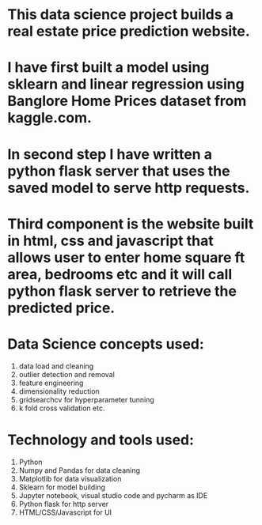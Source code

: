 # This data science project builds a real estate price prediction website. 

# I have first built a model using sklearn and linear regression using Banglore Home Prices dataset from kaggle.com. 

# In second step I have written a python flask server that uses the saved model to serve http requests. 

# Third component is the website built in html, css and javascript that allows user to enter home square ft area, bedrooms etc and it will call python flask server to retrieve the predicted price. 

# Data Science concepts used:
 1. data load and cleaning
 2. outlier detection and removal
 3. feature engineering
 4. dimensionality reduction
 5. gridsearchcv for hyperparameter tunning
 6. k fold cross validation etc.
 
# Technology and tools used:
 1. Python
 2. Numpy and Pandas for data cleaning
 3. Matplotlib for data visualization
 4. Sklearn for model building
 5. Jupyter notebook, visual studio code and pycharm as IDE
 6. Python flask for http server
 7. HTML/CSS/Javascript for UI
